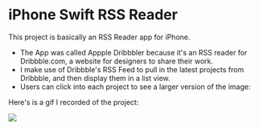 # iPhone Swift RSS Reader

This project is basically an RSS Reader app for iPhone.

* The App was called Appple Dribbbler because it's an RSS reader for Dribbble.com, a website for designers to share their work.
* I make use of Dribbble's RSS Feed to pull in the latest projects from Dribbble, and then display them in a list view.
* Users can click into each project to see a larger version of the image:

Here's is a gif I recorded of the project:

<img src="http://www.graemefulton.com/content/images/2016/11/giphy.gif">
